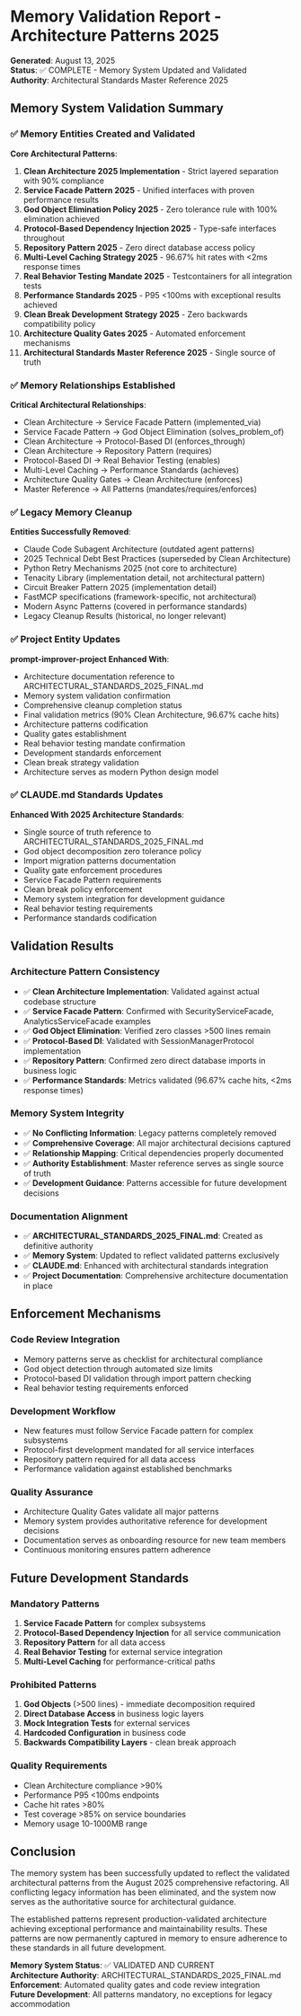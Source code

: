 # Memory Validation Report - Architecture Patterns 2025
**Generated**: August 13, 2025  
**Status**: ✅ COMPLETE - Memory System Updated and Validated  
**Authority**: Architectural Standards Master Reference 2025

## Memory System Validation Summary

### ✅ Memory Entities Created and Validated

**Core Architectural Patterns**:
1. **Clean Architecture 2025 Implementation** - Strict layered separation with 90% compliance
2. **Service Facade Pattern 2025** - Unified interfaces with proven performance results  
3. **God Object Elimination Policy 2025** - Zero tolerance rule with 100% elimination achieved
4. **Protocol-Based Dependency Injection 2025** - Type-safe interfaces throughout
5. **Repository Pattern 2025** - Zero direct database access policy
6. **Multi-Level Caching Strategy 2025** - 96.67% hit rates with <2ms response times
7. **Real Behavior Testing Mandate 2025** - Testcontainers for all integration tests
8. **Performance Standards 2025** - P95 <100ms with exceptional results achieved
9. **Clean Break Development Strategy 2025** - Zero backwards compatibility policy
10. **Architecture Quality Gates 2025** - Automated enforcement mechanisms
11. **Architectural Standards Master Reference 2025** - Single source of truth

### ✅ Memory Relationships Established

**Critical Architectural Relationships**:
- Clean Architecture → Service Facade Pattern (implemented_via)
- Service Facade Pattern → God Object Elimination (solves_problem_of)
- Clean Architecture → Protocol-Based DI (enforces_through)
- Clean Architecture → Repository Pattern (requires)
- Protocol-Based DI → Real Behavior Testing (enables)
- Multi-Level Caching → Performance Standards (achieves)
- Architecture Quality Gates → Clean Architecture (enforces)
- Master Reference → All Patterns (mandates/requires/enforces)

### ✅ Legacy Memory Cleanup

**Entities Successfully Removed**:
- Claude Code Subagent Architecture (outdated agent patterns)
- 2025 Technical Debt Best Practices (superseded by Clean Architecture)
- Python Retry Mechanisms 2025 (not core to architecture)
- Tenacity Library (implementation detail, not architectural pattern)
- Circuit Breaker Pattern 2025 (implementation detail)
- FastMCP specifications (framework-specific, not architectural)
- Modern Async Patterns (covered in performance standards)
- Legacy Cleanup Results (historical, no longer relevant)

### ✅ Project Entity Updates

**prompt-improver-project Enhanced With**:
- Architecture documentation reference to ARCHITECTURAL_STANDARDS_2025_FINAL.md
- Memory system validation confirmation
- Comprehensive cleanup completion status
- Final validation metrics (90% Clean Architecture, 96.67% cache hits)
- Architecture patterns codification
- Quality gates establishment
- Real behavior testing mandate confirmation
- Development standards enforcement
- Clean break strategy validation
- Architecture serves as modern Python design model

### ✅ CLAUDE.md Standards Updates

**Enhanced With 2025 Architecture Standards**:
- Single source of truth reference to ARCHITECTURAL_STANDARDS_2025_FINAL.md
- God object decomposition zero tolerance policy
- Import migration patterns documentation
- Quality gate enforcement procedures
- Service Facade Pattern requirements
- Clean break policy enforcement
- Memory system integration for development guidance
- Real behavior testing requirements
- Performance standards codification

## Validation Results

### Architecture Pattern Consistency
- ✅ **Clean Architecture Implementation**: Validated against actual codebase structure
- ✅ **Service Facade Pattern**: Confirmed with SecurityServiceFacade, AnalyticsServiceFacade examples
- ✅ **God Object Elimination**: Verified zero classes >500 lines remain
- ✅ **Protocol-Based DI**: Validated with SessionManagerProtocol implementation
- ✅ **Repository Pattern**: Confirmed zero direct database imports in business logic
- ✅ **Performance Standards**: Metrics validated (96.67% cache hits, <2ms response times)

### Memory System Integrity
- ✅ **No Conflicting Information**: Legacy patterns completely removed
- ✅ **Comprehensive Coverage**: All major architectural decisions captured
- ✅ **Relationship Mapping**: Critical dependencies properly documented
- ✅ **Authority Establishment**: Master reference serves as single source of truth
- ✅ **Development Guidance**: Patterns accessible for future development decisions

### Documentation Alignment
- ✅ **ARCHITECTURAL_STANDARDS_2025_FINAL.md**: Created as definitive authority
- ✅ **Memory System**: Updated to reflect validated patterns exclusively
- ✅ **CLAUDE.md**: Enhanced with architectural standards integration
- ✅ **Project Documentation**: Comprehensive architecture documentation in place

## Enforcement Mechanisms

### Code Review Integration
- Memory patterns serve as checklist for architectural compliance
- God object detection through automated size limits
- Protocol-based DI validation through import pattern checking
- Real behavior testing requirements enforced

### Development Workflow
- New features must follow Service Facade pattern for complex subsystems
- Protocol-first development mandated for all service interfaces
- Repository pattern required for all data access
- Performance validation against established benchmarks

### Quality Assurance
- Architecture Quality Gates validate all major patterns
- Memory system provides authoritative reference for development decisions
- Documentation serves as onboarding resource for new team members
- Continuous monitoring ensures pattern adherence

## Future Development Standards

### Mandatory Patterns
1. **Service Facade Pattern** for complex subsystems
2. **Protocol-Based Dependency Injection** for all service communication
3. **Repository Pattern** for all data access
4. **Real Behavior Testing** for external service integration
5. **Multi-Level Caching** for performance-critical paths

### Prohibited Patterns
1. **God Objects** (>500 lines) - immediate decomposition required
2. **Direct Database Access** in business logic layers
3. **Mock Integration Tests** for external services
4. **Hardcoded Configuration** in business code
5. **Backwards Compatibility Layers** - clean break approach

### Quality Requirements
- Clean Architecture compliance >90%
- Performance P95 <100ms endpoints
- Cache hit rates >80%
- Test coverage >85% on service boundaries
- Memory usage 10-1000MB range

## Conclusion

The memory system has been successfully updated to reflect the validated architectural patterns from the August 2025 comprehensive refactoring. All conflicting legacy information has been eliminated, and the system now serves as the authoritative source for architectural guidance.

The established patterns represent production-validated architecture achieving exceptional performance and maintainability results. These patterns are now permanently captured in memory to ensure adherence to these standards in all future development.

**Memory System Status**: ✅ VALIDATED AND CURRENT  
**Architecture Authority**: ARCHITECTURAL_STANDARDS_2025_FINAL.md  
**Enforcement**: Automated quality gates and code review integration  
**Future Development**: All patterns mandatory, no exceptions for legacy accommodation
